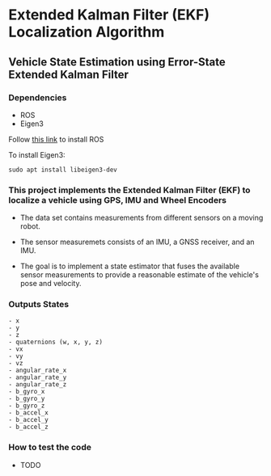 # Extended Kalman Filter (EKF) Localization Algorithm
## Vehicle State Estimation using Error-State Extended Kalman Filter

### Dependencies

- ROS
- Eigen3

Follow [this link](http://wiki.ros.org/ROS/Installation) to install ROS


To install Eigen3:
```
sudo apt install libeigen3-dev
```

### This project implements the Extended Kalman Filter (EKF) to localize a vehicle using GPS, IMU and Wheel Encoders

- The data set contains measurements from different sensors on a moving robot.
- The sensor measuremets consists of an IMU, a GNSS receiver, and an IMU.

- The goal is to implement a state estimator that fuses the available sensor measurements to provide a reasonable estimate of the vehicle's pose and velocity.

### Outputs States
    - x
    - y
    - z
    - quaternions (w, x, y, z)
    - vx
    - vy
    - vz
    - angular_rate_x
    - angular_rate_y
    - angular_rate_z
    - b_gyro_x
    - b_gyro_y
    - b_gyro_z
    - b_accel_x
    - b_accel_y
    - b_accel_z

### How to test the code

- TODO

